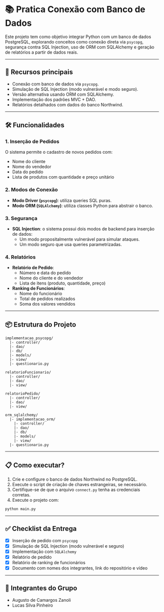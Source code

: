 # 📚 Pratica Conexão com Banco de Dados

Este projeto tem como objetivo integrar Python com um banco de dados PostgreSQL, explorando conceitos como conexão direta via `psycopg`, segurança contra SQL Injection, uso de ORM com SQLAlchemy e geração de relatórios a partir de dados reais.

---

## 🚀 **Recursos principais**
- Conexão com banco de dados via `psycopg`.
- Simulação de SQL Injection (modo vulnerável e modo seguro).
- Versão alternativa usando ORM com SQLAlchemy.
- Implementação dos padrões MVC + DAO.
- Relatórios detalhados com dados do banco Northwind.

---

## 🛠️ **Funcionalidades**

### 1. Inserção de Pedidos
O sistema permite o cadastro de novos pedidos com:
- Nome do cliente
- Nome do vendedor
- Data do pedido
- Lista de produtos com quantidade e preço unitário

### 2. Modos de Conexão
- **Modo Driver (`psycopg`)**: utiliza queries SQL puras.
- **Modo ORM (`SQLAlchemy`)**: utiliza classes Python para abstrair o banco.

### 3. Segurança
- **SQL Injection**: o sistema possui dois modos de backend para inserção de dados:
  - Um modo propositalmente vulnerável para simular ataques.
  - Um modo seguro que usa queries parametrizadas.

### 4. Relatórios
- **Relatório de Pedido**:
  - Número e data do pedido
  - Nome do cliente e do vendedor
  - Lista de itens (produto, quantidade, preço)
- **Ranking de Funcionários**:
  - Nome do funcionário
  - Total de pedidos realizados
  - Soma dos valores vendidos

---

## 📦 **Estrutura do Projeto**

```
implementacao_psycopg/
  |- controller/
  |- dao/
  |- db/
  |- models/
  |- view/
  |- questionario.py

relatorioFuncionario/
  |- controller/
  |- dao/
  |- view/

relatorioPedido/
  |- controller/
  |- dao/
  |- view/

orm_sqlalchemy/
  |- implementacao_orm/
    |- controller/
    |- dao/
    |- db/
    |- models/
    |- view/
  |- questionario.py
```

---

## 📋 **Como executar?**

1. Crie e configure o banco de dados Northwind no PostgreSQL.
2. Execute o script de criação de chaves estrangeiras, se necessário.
3. Certifique-se de que o arquivo `connect.py` tenha as credenciais corretas.
4. Execute o projeto com:

```bash
python main.py
```


---

## ✅ **Checklist da Entrega**

- [x] Inserção de pedido com `psycopg`
- [x] Simulação de SQL Injection (modo vulnerável e seguro)
- [x] Implementação com `SQLAlchemy`
- [x] Relatório de pedido
- [x] Relatório de ranking de funcionários
- [x] Documento com nomes dos integrantes, link do repositório e vídeo

---

## 👥 **Integrantes do Grupo**
- Augusto de Camargos Zanoli
- Lucas Silva Pinheiro

